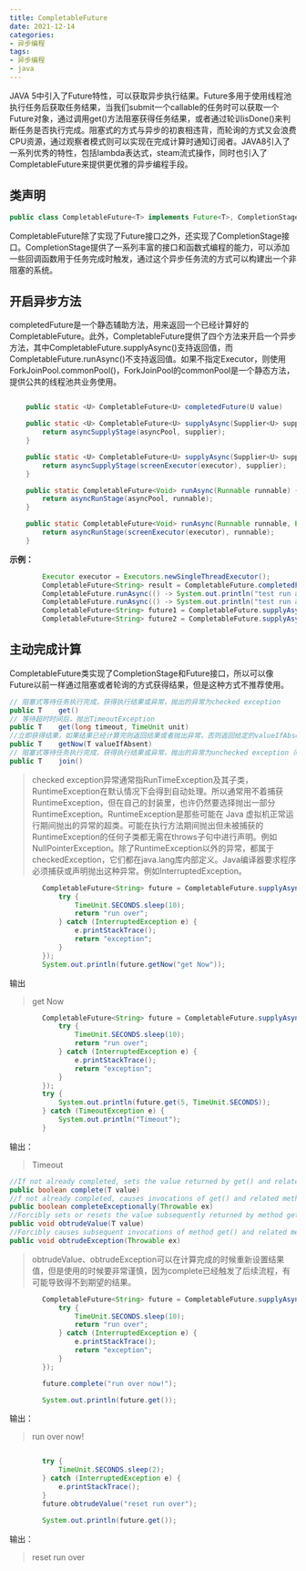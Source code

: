 ```yaml
---
title: CompletableFuture
date: 2021-12-14
categories:
- 异步编程
tags:
- 异步编程
- java
---
```


JAVA 5中引入了Future特性，可以获取异步执行结果。Future多用于使用线程池执行任务后获取任务结果，当我们submit一个callable的任务时可以获取一个Future对象，通过调用get()方法阻塞获得任务结果，或者通过轮训isDone()来判断任务是否执行完成。阻塞式的方式与异步的初衷相违背，而轮询的方式又会浪费CPU资源，通过观察者模式则可以实现在完成计算时通知订阅者。JAVA8引入了一系列优秀的特性，包括lambda表达式，steam流式操作，同时也引入了CompletableFuture来提供更优雅的异步编程手段。

<!--more-->

 ## 类声明
 
 ```java
 public class CompletableFuture<T> implements Future<T>, CompletionStage<T>
 ```
 
 CompletableFuture除了实现了Future接口之外，还实现了CompletionStage接口。CompletionStage提供了一系列丰富的接口和函数式编程的能力，可以添加一些回调函数用于任务完成时触发，通过这个异步任务流的方式可以构建出一个非阻塞的系统。
 
 ## 开启异步方法
 
completedFuture是一个静态辅助方法，用来返回一个已经计算好的CompletableFuture。此外，CompletableFuture提供了四个方法来开启一个异步方法，其中CompletableFuture.supplyAsync()支持返回值，而CompletableFuture.runAsync()不支持返回值。如果不指定Executor，则使用ForkJoinPool.commonPool()，ForkJoinPool的commonPool是一个静态方法，提供公共的线程池共业务使用。

```java

    public static <U> CompletableFuture<U> completedFuture(U value)

    public static <U> CompletableFuture<U> supplyAsync(Supplier<U> supplier) {
        return asyncSupplyStage(asyncPool, supplier);
    }

    public static <U> CompletableFuture<U> supplyAsync(Supplier<U> supplier, Executor executor) {
        return asyncSupplyStage(screenExecutor(executor), supplier);
    }

    public static CompletableFuture<Void> runAsync(Runnable runnable) {
        return asyncRunStage(asyncPool, runnable);
    }

    public static CompletableFuture<Void> runAsync(Runnable runnable, Executor executor) {
        return asyncRunStage(screenExecutor(executor), runnable);
    }
```

**示例：**

```java
        Executor executor = Executors.newSingleThreadExecutor();
		CompletableFuture<String> result = CompletableFuture.completedFuture("Run Over!");
        CompletableFuture.runAsync(() -> System.out.println("test run async, ForkJoin.commonPool!"));
        CompletableFuture.runAsync(() -> System.out.println("test run async, customize thread pool!"), executor);
        CompletableFuture<String> future1 = CompletableFuture.supplyAsync(() -> "supply async, ForJoin.CommonPool!");
        CompletableFuture<String> future2 = CompletableFuture.supplyAsync(() -> "supply async, customize thread pool!", executor);
```

## 主动完成计算

CompletableFuture类实现了CompletionStage和Future接口，所以可以像Future以前一样通过阻塞或者轮询的方式获得结果，但是这种方式不推荐使用。

```java
// 阻塞式等待任务执行完成，获得执行结果或异常，抛出的异常为checked exception
public T 	get()
// 等待超时时间后，抛出TimeoutException
public T 	get(long timeout, TimeUnit unit)
//立即获得结果，如果结果已经计算完则返回结果或者抛出异常，否则返回给定的valueIfAbsent值。
public T 	getNow(T valueIfAbsent)
// 阻塞式等待任务执行完成，获得执行结果或异常，抛出的异常为unchecked exception（CompletionException）
public T 	join()
```

> checked exception异常通常指RunTimeException及其子类，RuntimeException在默认情况下会得到自动处理。所以通常用不着捕获RuntimeException，但在自己的封装里，也许仍然要选择抛出一部分RuntimeException。RuntimeException是那些可能在 Java 虚拟机正常运行期间抛出的异常的超类。可能在执行方法期间抛出但未被捕获的RuntimeException的任何子类都无需在throws子句中进行声明。例如NullPointerException。除了RuntimeException以外的异常，都属于checkedException，它们都在java.lang库内部定义。Java编译器要求程序必须捕获或声明抛出这种异常。例如InterruptedException。

```java
		CompletableFuture<String> future = CompletableFuture.supplyAsync(() -> {
			try {
				TimeUnit.SECONDS.sleep(10);
				return "run over";
			} catch (InterruptedException e) {
				e.printStackTrace();
				return "exception";
			}
		});
		System.out.println(future.getNow("get Now"));
```
输出
> get Now

```java
		CompletableFuture<String> future = CompletableFuture.supplyAsync(() -> {
			try {
				TimeUnit.SECONDS.sleep(10);
				return "run over";
			} catch (InterruptedException e) {
				e.printStackTrace();
				return "exception";
			}
		});
		try {
			System.out.println(future.get(5, TimeUnit.SECONDS));
		} catch (TimeoutException e) {
			System.out.println("Timeout");
		}
```

输出：
> Timeout

```java
//If not already completed, sets the value returned by get() and related methods to the given value.
public boolean complete(T value) 
//f not already completed, causes invocations of get() and related methods to throw the given exception.
public boolean completeExceptionally(Throwable ex)
//Forcibly sets or resets the value subsequently returned by method get() and related methods, whether or not already completed. This method is designed for use only in error recovery actions, and even in such situations may result in ongoing dependent completions using established versus overwritten outcomes.
public void obtrudeValue(T value)
//Forcibly causes subsequent invocations of method get() and related methods to throw the given exception, whether or not already completed. This method is designed for use only in error recovery actions, and even in such situations may result in ongoing dependent completions using established versus overwritten outcomes.
public void obtrudeException(Throwable ex) 
```

> obtrudeValue、obtrudeException可以在计算完成的时候重新设置结果值，但是使用的时候要非常谨慎，因为complete已经触发了后续流程，有可能导致得不到期望的结果。

```java
		CompletableFuture<String> future = CompletableFuture.supplyAsync(() -> {
			try {
				TimeUnit.SECONDS.sleep(10);
				return "run over";
			} catch (InterruptedException e) {
				e.printStackTrace();
				return "exception";
			}
		});

		future.complete("run over now!");

		System.out.println(future.get());
```

输出：
> run over now!

```java	CompletableFuture<String> future = CompletableFuture.supplyAsync(() -> "run over");

		try {
			TimeUnit.SECONDS.sleep(2);
		} catch (InterruptedException e) {
			e.printStackTrace();
		}
		future.obtrudeValue("reset run over");

		System.out.println(future.get());
```

输出：
> reset run over